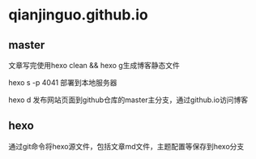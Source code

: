 # qianjinguo.github.io

##  master

文章写完使用hexo clean && hexo g生成博客静态文件

hexo s -p 4041  部署到本地服务器

hexo d 发布网站页面到github仓库的master主分支，通过github.io访问博客

## hexo

  通过git命令将hexo源文件，包括文章md文件，主题配置等保存到hexo分支
